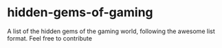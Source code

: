 # hidden-gems-of-gaming
A list of the hidden gems of the gaming world, following the awesome list format. Feel free to contribute
